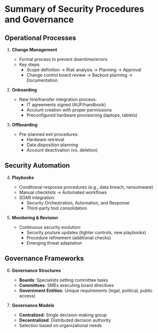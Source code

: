 # Summary of Security Procedures and Governance

## Operational Processes
1. **Change Management**  
   - Formal process to prevent downtime/errors  
   - Key steps:  
     - Scope definition → Risk analysis → Planning → Approval  
     - Change control board review → Backout planning → Documentation  

2. **Onboarding**  
   - New hire/transfer integration process:  
     - IT agreements signed (AUP/handbook)  
     - Account creation with proper permissions  
     - Preconfigured hardware provisioning (laptops, tablets)  

3. **Offboarding**  
   - Pre-planned exit procedures:  
     - Hardware retrieval  
     - Data disposition planning  
     - Account deactivation (vs. deletion)  

## Security Automation
4. **Playbooks**  
   - Conditional response procedures (e.g., data breach, ransomware)  
   - Manual checklists → Automated workflows  
   - SOAR integration:  
     - Security Orchestration, Automation, and Response  
     - Third-party tool consolidation  

5. **Monitoring & Revision**  
   - Continuous security evolution:  
     - Security posture updates (tighter controls, new playbooks)  
     - Procedure refinement (additional checks)  
     - Emerging threat adaptation  

## Governance Frameworks
6. **Governance Structures**  
   - **Boards**: Specialists setting committee tasks  
   - **Committees**: SMEs executing board directives  
   - **Government Entities**: Unique requirements (legal, political, public access)  

7. **Governance Models**  
   - **Centralized**: Single decision-making group  
   - **Decentralized**: Distributed decision authority  
   - Selection based on organizational needs  
